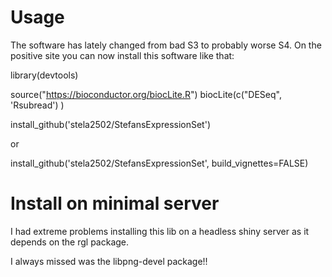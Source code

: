 # Usage

The software has lately changed from bad S3 to probably worse S4.
On the positive site you can now install this software like that:

library(devtools)

source("https://bioconductor.org/biocLite.R")
biocLite(c("DESeq", 'Rsubread') )

install_github('stela2502/StefansExpressionSet')

or

install_github('stela2502/StefansExpressionSet', build_vignettes=FALSE)

# Install on minimal server

I had extreme problems installing this lib on a headless shiny server as it depends on the rgl package.

I always missed was the libpng-devel package!!